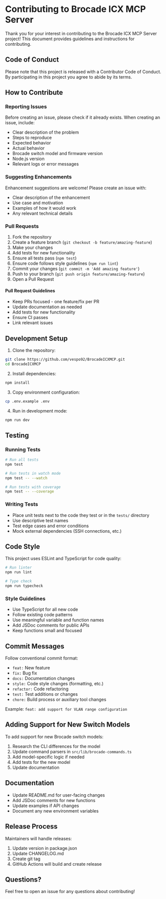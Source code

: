 # Contributing to Brocade ICX MCP Server

Thank you for your interest in contributing to the Brocade ICX MCP Server project! This document provides guidelines and instructions for contributing.

## Code of Conduct

Please note that this project is released with a Contributor Code of Conduct. By participating in this project you agree to abide by its terms.

## How to Contribute

### Reporting Issues

Before creating an issue, please check if it already exists. When creating an issue, include:

- Clear description of the problem
- Steps to reproduce
- Expected behavior
- Actual behavior
- Brocade switch model and firmware version
- Node.js version
- Relevant logs or error messages

### Suggesting Enhancements

Enhancement suggestions are welcome! Please create an issue with:

- Clear description of the enhancement
- Use case and motivation
- Examples of how it would work
- Any relevant technical details

### Pull Requests

1. Fork the repository
2. Create a feature branch (`git checkout -b feature/amazing-feature`)
3. Make your changes
4. Add tests for new functionality
5. Ensure all tests pass (`npm test`)
6. Ensure code follows style guidelines (`npm run lint`)
7. Commit your changes (`git commit -m 'Add amazing feature'`)
8. Push to your branch (`git push origin feature/amazing-feature`)
9. Open a Pull Request

#### Pull Request Guidelines

- Keep PRs focused - one feature/fix per PR
- Update documentation as needed
- Add tests for new functionality
- Ensure CI passes
- Link relevant issues

## Development Setup

1. Clone the repository:
```bash
git clone https://github.com/vespo92/BrocadeICXMCP.git
cd BrocadeICXMCP
```

2. Install dependencies:
```bash
npm install
```

3. Copy environment configuration:
```bash
cp .env.example .env
```

4. Run in development mode:
```bash
npm run dev
```

## Testing

### Running Tests

```bash
# Run all tests
npm test

# Run tests in watch mode
npm test -- --watch

# Run tests with coverage
npm test -- --coverage
```

### Writing Tests

- Place unit tests next to the code they test or in the `tests/` directory
- Use descriptive test names
- Test edge cases and error conditions
- Mock external dependencies (SSH connections, etc.)

## Code Style

This project uses ESLint and TypeScript for code quality:

```bash
# Run linter
npm run lint

# Type check
npm run typecheck
```

### Style Guidelines

- Use TypeScript for all new code
- Follow existing code patterns
- Use meaningful variable and function names
- Add JSDoc comments for public APIs
- Keep functions small and focused

## Commit Messages

Follow conventional commit format:

- `feat:` New feature
- `fix:` Bug fix
- `docs:` Documentation changes
- `style:` Code style changes (formatting, etc.)
- `refactor:` Code refactoring
- `test:` Test additions or changes
- `chore:` Build process or auxiliary tool changes

Example: `feat: add support for VLAN range configuration`

## Adding Support for New Switch Models

To add support for new Brocade switch models:

1. Research the CLI differences for the model
2. Update command parsers in `src/lib/brocade-commands.ts`
3. Add model-specific logic if needed
4. Add tests for the new model
5. Update documentation

## Documentation

- Update README.md for user-facing changes
- Add JSDoc comments for new functions
- Update examples if API changes
- Document any new environment variables

## Release Process

Maintainers will handle releases:

1. Update version in package.json
2. Update CHANGELOG.md
3. Create git tag
4. GitHub Actions will build and create release

## Questions?

Feel free to open an issue for any questions about contributing!